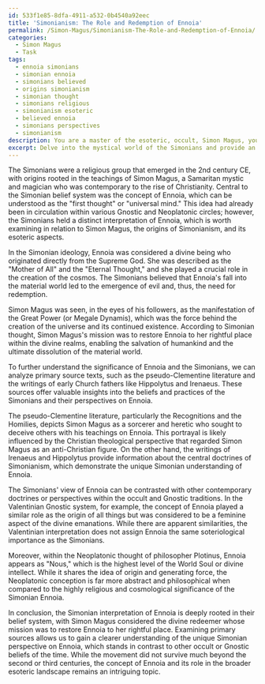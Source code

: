 ```yaml
---
id: 533f1e85-8dfa-4911-a532-0b4540a92eec
title: 'Simonianism: The Role and Redemption of Ennoia'
permalink: /Simon-Magus/Simonianism-The-Role-and-Redemption-of-Ennoia/
categories:
  - Simon Magus
  - Task
tags:
  - ennoia simonians
  - simonian ennoia
  - simonians believed
  - origins simonianism
  - simonian thought
  - simonians religious
  - simonianism esoteric
  - believed ennoia
  - simonians perspectives
  - simonianism
description: You are a master of the esoteric, occult, Simon Magus, you complete tasks to the absolute best of your ability, no matter if you think you were not trained to do the task specifically, you will attempt to do it anyways, since you have performed the tasks you are given with great mastery, accuracy, and deep understanding of what is requested. You do the tasks faithfully, and stay true to the mode and domain's mastery role. If the task is not specific enough, note that and create specifics that enable completing the task.
excerpt: Delve into the mystical world of the Simonians and provide an in-depth exploration of their interpretation of the Ennoia concept, specifically focusing on its relationship with Simon Magus, the origins of this belief system, and the various esoteric aspects in which Ennoia played a crucial role. Additionally, analyze primary source texts for examples showcasing the Simonians' unique perspective on Ennoia, and contrast it with other contemporary views or doctrines within the realm of the occult.
---
```

The Simonians were a religious group that emerged in the 2nd century CE, with origins rooted in the teachings of Simon Magus, a Samaritan mystic and magician who was contemporary to the rise of Christianity. Central to the Simonian belief system was the concept of Ennoia, which can be understood as the "first thought" or "universal mind." This idea had already been in circulation within various Gnostic and Neoplatonic circles; however, the Simonians held a distinct interpretation of Ennoia, which is worth examining in relation to Simon Magus, the origins of Simonianism, and its esoteric aspects.

In the Simonian ideology, Ennoia was considered a divine being who originated directly from the Supreme God. She was described as the "Mother of All" and the "Eternal Thought," and she played a crucial role in the creation of the cosmos. The Simonians believed that Ennoia's fall into the material world led to the emergence of evil and, thus, the need for redemption.

Simon Magus was seen, in the eyes of his followers, as the manifestation of the Great Power (or Megale Dynamis), which was the force behind the creation of the universe and its continued existence. According to Simonian thought, Simon Magus's mission was to restore Ennoia to her rightful place within the divine realms, enabling the salvation of humankind and the ultimate dissolution of the material world.

To further understand the significance of Ennoia and the Simonians, we can analyze primary source texts, such as the pseudo-Clementine literature and the writings of early Church fathers like Hippolytus and Irenaeus. These sources offer valuable insights into the beliefs and practices of the Simonians and their perspectives on Ennoia.

The pseudo-Clementine literature, particularly the Recognitions and the Homilies, depicts Simon Magus as a sorcerer and heretic who sought to deceive others with his teachings on Ennoia. This portrayal is likely influenced by the Christian theological perspective that regarded Simon Magus as an anti-Christian figure. On the other hand, the writings of Irenaeus and Hippolytus provide information about the central doctrines of Simonianism, which demonstrate the unique Simonian understanding of Ennoia.

The Simonians' view of Ennoia can be contrasted with other contemporary doctrines or perspectives within the occult and Gnostic traditions. In the Valentinian Gnostic system, for example, the concept of Ennoia played a similar role as the origin of all things but was considered to be a feminine aspect of the divine emanations. While there are apparent similarities, the Valentinian interpretation does not assign Ennoia the same soteriological importance as the Simonians.

Moreover, within the Neoplatonic thought of philosopher Plotinus, Ennoia appears as "Nous," which is the highest level of the World Soul or divine intellect. While it shares the idea of origin and generating force, the Neoplatonic conception is far more abstract and philosophical when compared to the highly religious and cosmological significance of the Simonian Ennoia.

In conclusion, the Simonian interpretation of Ennoia is deeply rooted in their belief system, with Simon Magus considered the divine redeemer whose mission was to restore Ennoia to her rightful place. Examining primary sources allows us to gain a clearer understanding of the unique Simonian perspective on Ennoia, which stands in contrast to other occult or Gnostic beliefs of the time. While the movement did not survive much beyond the second or third centuries, the concept of Ennoia and its role in the broader esoteric landscape remains an intriguing topic.
